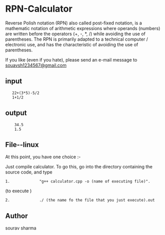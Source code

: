 # RPN-Calculator

Reverse Polish notation (RPN) also called post-fixed notation, is a mathematic notation of arithmetic expressions 
where operands (numbers) are written before the operators (+, -, *, /) while avoiding the use of parentheses. 
The RPN is primarily adapted to a technical computer / electronic use, and has the characteristic of avoiding the use of parentheses.

If you like (even if you hate), please send an e-mail message to <souavsh1234567@gmail.com>

 input
 -------
       22+(3*5)-5/2
       1+1/2
      
 output
 --------
        34.5
        1.5
        

 File--linux
--------------

At this point, you have one choice :-

Just compile calculator. To go this, go into the directory containing the source code, and type

    1.             "g++ calculator.cpp -o (name of executing file)".

(to execute )

    2.             ./ (the name fo the file that you just execute).out


 Author 
 -------
 sourav sharma

